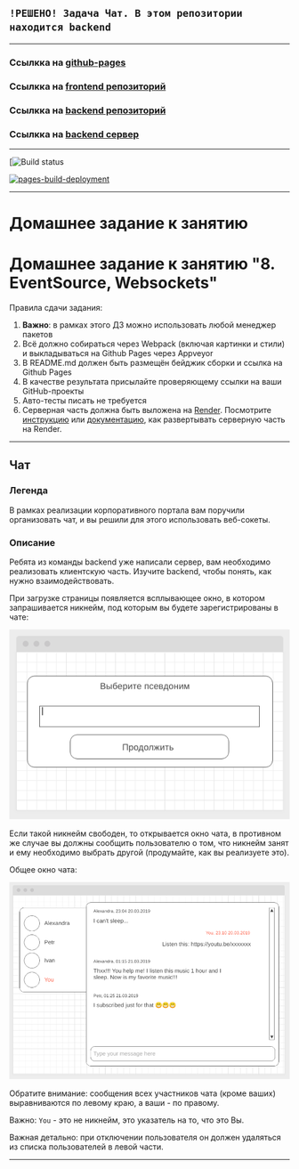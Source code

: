 ## **`!РЕШЕНО! Задача Чат. В этом репозитории находится backend  `**  

---

### Ссылкка на [github-pages](https://rt-vinsent.github.io/ahj-homeworks-8.1.1/)
### Ссылкка на [frontend репозиторий](https://rt-vinsent.github.io/ahj-homeworks-8.1.1/)
### Ссылкка на [backend репозиторий](https://rt-vinsent.github.io/ahj-homeworks-8.1.2/)
### Ссылкка на [backend сервер](https://ahj-hw8-1.onrender.com/)
---

[![Build status](https://ci.appveyor.com)

[![pages-build-deployment](https://github.com/RT-Vinsent/ahj-homeworks-8.1.1/actions/workflows/pages/pages-build-deployment/badge.svg)](https://github.com/RT-Vinsent/ahj-homeworks-8.1.1/actions/workflows/pages/pages-build-deployment)

---

# Домашнее задание к занятию

# Домашнее задание к занятию "8. EventSource, Websockets"

Правила сдачи задания:

1. **Важно**: в рамках этого ДЗ можно использовать любой менеджер пакетов
2. Всё должно собираться через Webpack (включая картинки и стили) и выкладываться на Github Pages через Appveyor
3. В README.md должен быть размещён бейджик сборки и ссылка на Github Pages
4. В качестве результата присылайте проверяющему ссылки на ваши GitHub-проекты
5. Авто-тесты писать не требуется
6. Серверная часть должна быть выложена на [Render](https://render.com/).
   Посмотрите [инструкцию](https://github.com/netology-code/ahj-homeworks/tree/video/docs/render#readme)
   или [документацию](https://render.com/docs/deploy-node-express-app), как развертывать серверную часть на Render.

---

## Чат

### Легенда

В рамках реализации корпоративного портала вам поручили организовать чат, и вы решили для этого
использовать веб-сокеты.

### Описание

Ребята из команды backend уже написали сервер, вам необходимо реализовать клиентскую часть.
Изучите backend, чтобы понять, как нужно взаимодействовать.

При загрузке страницы появляется всплывающее окно, в котором запрашивается никнейм, под которым вы будете
зарегистрированы в чате:

![](/pic/chat.png)

Если такой никнейм свободен, то открывается окно чата, в противном же случае вы должны сообщить пользователю о том, что
никнейм занят и ему необходимо выбрать другой (продумайте, как вы реализуете это).

Общее окно чата:

![](/pic/chat-2.png)

Обратите внимание: сообщения всех участников чата (кроме ваших) выравниваются по левому краю, а ваши - по правому.

Важно: `You` - это не никнейм, это указатель на то, что это Вы.

Важная детально: при отключении пользователя он должен удаляться из списка пользователей в левой части.

---
